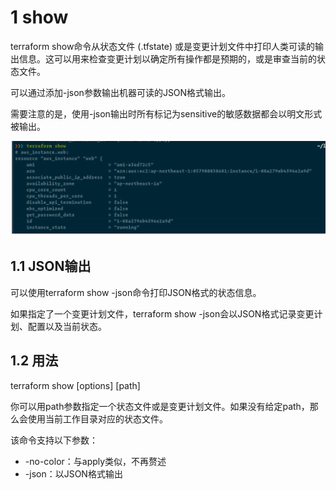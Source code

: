 


# 1 show

terraform show命令从状态文件 (.tfstate)  或是变更计划文件中打印人类可读的输出信息。这可以用来检查变更计划以确定所有操作都是预期的，或是审查当前的状态文件。

可以通过添加-json参数输出机器可读的JSON格式输出。

需要注意的是，使用-json输出时所有标记为sensitive的敏感数据都会以明文形式被输出。

![](image/Pasted%20image%2020231107113205.png)

## 1.1 JSON输出

可以使用terraform show -json命令打印JSON格式的状态信息。

如果指定了一个变更计划文件，terraform show -json会以JSON格式记录变更计划、配置以及当前状态。

## 1.2 用法

terraform show [options] [path]

你可以用path参数指定一个状态文件或是变更计划文件。如果没有给定path，那么会使用当前工作目录对应的状态文件。

该命令支持以下参数：

- -no-color：与apply类似，不再赘述
- -json：以JSON格式输出

